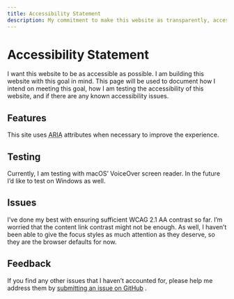 ```yaml
---
title: Accessibility Statement
description: My commitment to make this website as transparently, accessible as possible.
---
```

# Accessibility Statement

I want this website to be as accessible as possible. I am building this website
with this goal in mind. This page will be used to document how I intend on
meeting this goal, how I am testing the accessibility of this website, and if
there are any known accessibility issues.

## Features

This site uses <abbr title="Accessible Rich Internet Applications">ARIA</abbr>
attributes when necessary to improve the experience.

## Testing

Currently, I am testing with macOS’ VoiceOver screen reader. In the future I’d
like to test on Windows as well.

## Issues

I’ve done my best with ensuring sufficient WCAG 2.1 AA contrast so far. I’m
worried that the content link contrast might not be enough. As well, I haven’t
been able to give the focus styles as much attention as they deserve, so they
are the browser defaults for now.

## Feedback

If you find any other issues that I haven’t accounted for, please help me
address them by [submitting an issue on GitHub](https://github.com/knowler/knowlerkno.ws/issues/new) .
